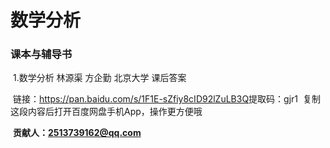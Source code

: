 # 数学分析
### 课本与辅导书

​	1.数学分析 林源渠 方企勤 北京大学 课后答案

​	链接：https://pan.baidu.com/s/1F1E-sZfiy8cID92lZuLB3Q 
​	提取码：gjr1 
​	复制这段内容后打开百度网盘手机App，操作更方便哦

​	**贡献人：2513739162@qq.com**



